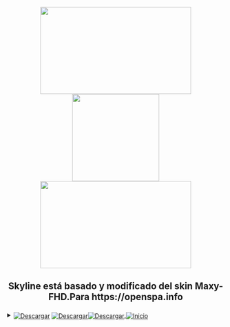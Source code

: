 <p align="center"><img src="https://git.mycine.es/elduque/skyline/raw/branch/main/local/plugin.png" width="350" height="202"/>  <img src="https://git.mycine.es/elduque/skyline/raw/branch/main/local/qrcode_git.mycine.es.png" width="202" height="202"/>  <img src="https://git.mycine.es/elduque/skyline/raw/branch/main/local/prev.png" width="350" height="202"/></p> 
<h2><p align="center">Skyline está basado y modificado del skin Maxy-FHD.Para https://openspa.info</p></h2> 
<details>
    <summary>
        <a href="https://git.mycine.es/elduque/skyline/raw/branch/main/local/Skyline_all.ipk"><code></code><img align="center" alt="Descargar" src="https://img.shields.io/badge/Descargar%20-De%20Aqui-32CD32"></a>
        <span></span>
        <strong><code></code></strong>
        <span></span>
       <a href="https://git.mycine.es/elduque/skyline/raw/branch/main/local/Skyline_all.ipk"> <img align="center" alt="Descargar" src="https://img.shields.io/badge/Ultima%20Version-2.9.0-32CD32"><code></code><img align="center" alt="Descargar" src="https://img.shields.io/badge/Subida%20El%20Dia-08/05/2025-32CD32">
       <a href="https://git.mycine.es/elduque/skyline/"><code></code><img align="center" alt="Inicio" src="https://img.shields.io/badge/Ir%20A-%20%20Pagina%20Inicio-32CD32"></a>
    </summary>
    </details>
